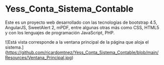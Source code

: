 # Yess_Conta_Sistema_Contable
Este es un proyecto web desarrollado con las tecnologías de bootstrap 4.5, AngularJS, SweetAlert 2, mPDF, entre algunas otras más como CSS, HTML5 y con los lenguajes de programación JavaScript, PHP.

![Está vista corresponde a la ventana principal de la página que aloja el sistema.]
(https://github.com/ricardomtnez/Yess_Conta_Sistema_Contable/blob/main/Resources/Ventana_Principal.jpg)
